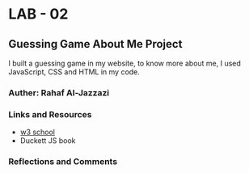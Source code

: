 # LAB - 02

## Guessing Game About Me Project
I built a guessing game in my website, to know more about me, I used JavaScript, CSS and HTML in my code.

### Auther: Rahaf Al-Jazzazi
### Links and Resources
- [w3 school](https://www.w3schools.com/js/default.asp)
- Duckett JS book

### Reflections and Comments
